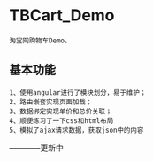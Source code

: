 # TBCart_Demo
    淘宝网购物车Demo。
##  基本功能
    1、使用angular进行了模块划分，易于维护；
    2、路由嵌套实现页面加载；
    3、数据绑定实现单价和总价关联；
    4、顺便练习了一下css和html布局
    5、模拟了ajax请求数据，获取json中的内容
————更新中
